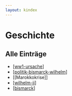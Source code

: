 ```yaml
---
layout: kindex
---
```


# Geschichte
## Alle Einträge
- [[ww1-ursache]]
- [[politik-bismarck-wilhelm]]
- [[Marokkokrise]]
- [[wilhelm-ii]]
- [[bismarck]]

[//begin]: # "Autogenerated link references for markdown compatibility"
[ww1-ursache]: notes/ww1-ursache.md "ww1-ursache"
[politik-bismarck-wilhelm]: notes/politik-bismarck-wilhelm.md "Außenpolitische Wende"
[wilhelm-ii]: notes/wilhelm-ii.md "Friedrich Wilhelm II"
[bismarck]: notes/bismarck.md "Otto von Bismarck"
[//end]: # "Autogenerated link references"